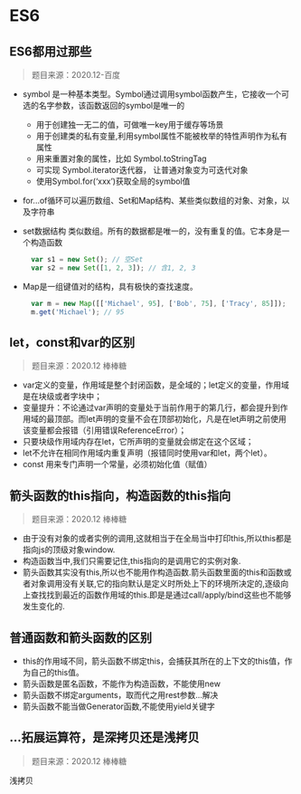 # ES6

## ES6都用过那些

> 题目来源：2020.12-百度

- symbol 是一种基本类型。Symbol通过调用symbol函数产生，它接收一个可选的名字参数，该函数返回的symbol是唯一的
  - 用于创建独一无二的值，可做唯一key用于缓存等场景
  - 用于创建类的私有变量,利用symbol属性不能被枚举的特性声明作为私有属性
  - 用来重置对象的属性，比如 Symbol.toStringTag
  - 可实现 Symbol.iterator迭代器， 让普通对象变为可迭代对象
  - 使用Symbol.for(‘xxx’)获取全局的symbol值
- for...of循环可以遍历数组、Set和Map结构、某些类似数组的对象、对象，以及字符串
- set数据结构 类似数组。所有的数据都是唯一的，没有重复的值。它本身是一个构造函数

  ```js
    var s1 = new Set(); // 空Set
    var s2 = new Set([1, 2, 3]); // 含1, 2, 3
  ```

- Map是一组键值对的结构，具有极快的查找速度。

  ```js
    var m = new Map([['Michael', 95], ['Bob', 75], ['Tracy', 85]]);
    m.get('Michael'); // 95
  ```

## let，const和var的区别

> 题目来源：2020.12 棒棒糖

- var定义的变量，作用域是整个封闭函数，是全域的；let定义的变量，作用域是在块级或者字块中；
- 变量提升：不论通过var声明的变量处于当前作用于的第几行，都会提升到作用域的最顶部。而let声明的变量不会在顶部初始化，凡是在let声明之前使用该变量都会报错（引用错误ReferenceError）；
- 只要块级作用域内存在let，它所声明的变量就会绑定在这个区域；
- let不允许在相同作用域内重复声明（报错同时使用var和let，两个let）。
- const 用来专门声明一个常量，必须初始化值（赋值）

## 箭头函数的this指向，构造函数的this指向

> 题目来源：2020.12 棒棒糖

- 由于没有对象的或者实例的调用,这就相当于在全局当中打印this,所以this都是指向js的顶级对象window.
- 构造函数当中,我们只需要记住,this指向的是调用它的实例对象.
- 箭头函数其实没有this,所以也不能用作构造函数.箭头函数里面的this和函数或者对象调用没有关联,它的指向默认是定义时所处上下的环境所决定的,逐级向上查找找到最近的函数作用域的this.即是是通过call/apply/bind这些也不能够发生变化的.

## 普通函数和箭头函数的区别

- this的作用域不同，箭头函数不绑定this，会捕获其所在的上下文的this值，作为自己的this值。
- 箭头函数是匿名函数，不能作为构造函数，不能使用new
- 箭头函数不绑定arguments，取而代之用rest参数...解决
- 箭头函数不能当做Generator函数,不能使用yield关键字

## ...拓展运算符，是深拷贝还是浅拷贝

> 题目来源：2020.12 棒棒糖

浅拷贝